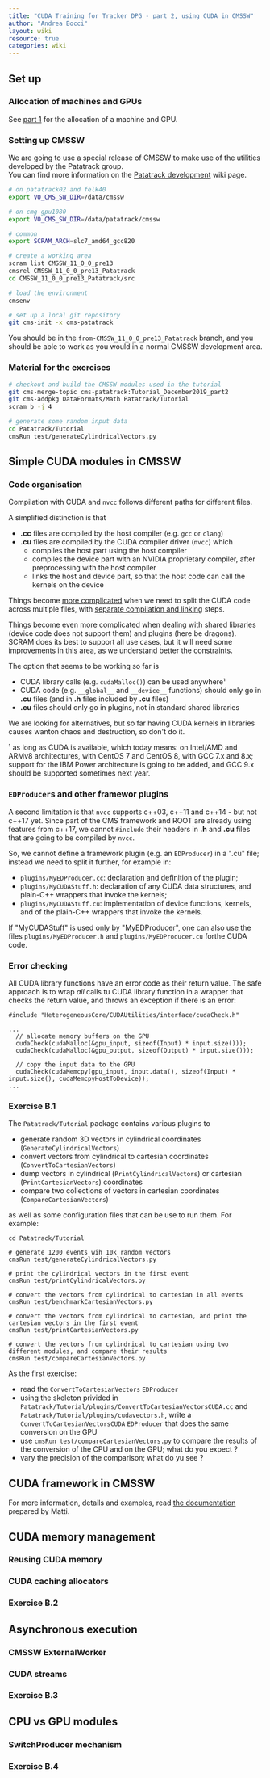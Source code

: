 ```yaml
---
title: "CUDA Training for Tracker DPG - part 2, using CUDA in CMSSW"
author: "Andrea Bocci"
layout: wiki
resource: true
categories: wiki
---
```


## Set up

### Allocation of machines and GPUs

See [part 1](cuda_training_dpg_12_2019.md) for the allocation of a machine and GPU.


### Setting up CMSSW

We are going to use a special release of CMSSW to make use of the utilities
developed by the Patatrack group.  
You can find more information on the [Patatrack development](PatatrackDevelopment.md)
wiki page.

```bash
# on patatrack02 and felk40
export VO_CMS_SW_DIR=/data/cmssw

# on cmg-gpu1080
export VO_CMS_SW_DIR=/data/patatrack/cmssw

# common
export SCRAM_ARCH=slc7_amd64_gcc820

# create a working area
scram list CMSSW_11_0_0_pre13
cmsrel CMSSW_11_0_0_pre13_Patatrack
cd CMSSW_11_0_0_pre13_Patatrack/src

# load the environment
cmsenv

# set up a local git repository
git cms-init -x cms-patatrack
```

You should be in the `from-CMSSW_11_0_0_pre13_Patatrack` branch, and you should
be able to work as you would in a normal CMSSW development area.


### Material for the exercises

```bash
# checkout and build the CMSSW modules used in the tutorial
git cms-merge-topic cms-patatrack:Tutorial_December2019_part2
git cms-addpkg DataFormats/Math Patatrack/Tutorial
scram b -j 4

# generate some random input data
cd Patatrack/Tutorial
cmsRun test/generateCylindricalVectors.py
```


## Simple CUDA modules in CMSSW

### Code organisation

Compilation with CUDA and `nvcc` follows different paths for different files.

A simplified distinction is that
  - **.cc** files are compiled by the host compiler (e.g. `gcc` or `clang`)
  - **.cu** files are compiled by the CUDA compiler driver (`nvcc`) which
      - compiles the host part using the host compiler
      - compiles the device part with an NVIDIA proprietary compiler, after preprocessing with the host compiler
      - links the host and device part, so that the host code can call the kernels on the device

Things become [more complicated](https://docs.nvidia.com/cuda/cuda-compiler-driver-nvcc/graphics/cuda-compilation-from-cu-to-executable.png)
when we need to split the CUDA code across multiple files, with
[separate compilation and linking](https://devblogs.nvidia.com/separate-compilation-linking-cuda-device-code/) steps.

Things become even more complicated when dealing with shared libraries (device code does not support them) and plugins (here be dragons).
SCRAM does its best to support all use cases, but it will need some improvements in this area, as we understand better the constraints.

The option that seems to be working so far is
  - CUDA library calls (e.g. `cudaMalloc()`) can be used anywhere¹
  - CUDA code (e.g. `__global__` and `__device__` functions) should only go in **.cu** files (and in **.h** files included by **.cu** files)
  - **.cu** files should only go in plugins, not in standard shared libraries

We are looking for alternatives, but so far having CUDA kernels in libraries causes wanton chaos and destruction, so don't do it.
  
¹ as long as CUDA is available, which today means: on Intel/AMD and ARMv8 architectures, with CentOS 7 and CentOS 8, with GCC 7.x and 8.x; support for the IBM Power architecture is going to be added, and GCC 9.x should be supported sometimes next year.

### `EDProducer`s and other framewor plugins

A second limitation is that `nvcc` supports c++03, c++11 and c++14 - but not c++17 yet.
Since part of the CMS framework and ROOT are already using features from c++17, we cannot `#include` their headers in **.h** and **.cu** files that are going to be compiled by `nvcc`.

So, we cannot define a framework plugin (e.g. an `EDProducer`) in a ".cu" file; instead we need to split it further, for example in:
  - `plugins/MyEDProducer.cc`: declaration and definition of the plugin;
  - `plugins/MyCUDAStuff.h`: declaration of any CUDA data structures, and plain-C++ wrappers that invoke the kernels;
  - `plugins/MyCUDAStuff.cu`: implementation of device functions, kernels, and of the plain-C++ wrappers that invoke the kernels.

If "MyCUDAStuff" is used only by "MyEDProducer", one can also use the files `plugins/MyEDProducer.h` and `plugins/MyEDProducer.cu` forthe CUDA code.

### Error checking

All CUDA library functions have an error code as their return value.
The safe approach is to wrap *all* calls tu CUDA library function in a wrapper that checks the return value, and throws an exception if there is an error:
```
#include "HeterogeneousCore/CUDAUtilities/interface/cudaCheck.h"

...
  // allocate memory buffers on the GPU
  cudaCheck(cudaMalloc(&gpu_input, sizeof(Input) * input.size()));
  cudaCheck(cudaMalloc(&gpu_output, sizeof(Output) * input.size()));

  // copy the input data to the GPU
  cudaCheck(cudaMemcpy(gpu_input, input.data(), sizeof(Input) * input.size(), cudaMemcpyHostToDevice));
...
```

### Exercise B.1

The `Patatrack/Tutorial` package contains various plugins to
  - generate random 3D vectors in cylindrical coordinates (`GenerateCylindricalVectors`)
  - convert vectors from cylindrical to cartesian coordinates (`ConvertToCartesianVectors`)
  - dump vectors in cylindrical (`PrintCylindricalVectors`) or cartesian (`PrintCartesianVectors`) coordinates
  - compare two collections of vectors in cartesian coordinates (`CompareCartesianVectors`)
  
as well as some configuration files that can be use to run them. For example:
```
cd Patatrack/Tutorial

# generate 1200 events wih 10k random vectors
cmsRun test/generateCylindricalVectors.py

# print the cylindrical vectors in the first event
cmsRun test/printCylindricalVectors.py

# convert the vectors from cylindrical to cartesian in all events
cmsRun test/benchmarkCartesianVectors.py

# convert the vectors from cylindrical to cartesian, and print the cartesian vectors in the first event
cmsRun test/printCartesianVectors.py

# convert the vectors from cylindrical to cartesian using two different modules, and compare their results
cmsRun test/compareCartesianVectors.py
```

As the first exercise:
  - read the `ConvertToCartesianVectors` `EDProducer`
  - using the skeleton privided in `Patatrack/Tutorial/plugins/ConvertToCartesianVectorsCUDA.cc` and `Patatrack/Tutorial/plugins/cudavectors.h`, write a `ConvertToCartesianVectorsCUDA` `EDProducer` that does the same conversion on the GPU
  - use `cmsRun test/compareCartesianVectors.py` to compare the results of the conversion of the CPU and on the GPU; what do you expect ? 
  - vary the precision of the comparison; what do yu see ?


## CUDA framework in CMSSW

For more information, details and examples, read [the documentation](https://github.com/cms-patatrack/cmssw/blob/master/HeterogeneousCore/CUDACore/README.md) prepared by Matti.

## CUDA memory management

### Reusing CUDA memory

### CUDA caching allocators

### Exercise B.2


## Asynchronous execution


### CMSSW ExternalWorker

### CUDA streams

### Exercise B.3


## CPU vs GPU modules

### SwitchProducer mechanism

### Exercise B.4
